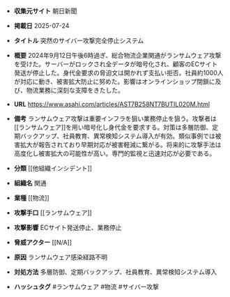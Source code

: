 - **収集元サイト**
朝日新聞

- **掲載日**
2025-07-24

- **タイトル**
突然のサイバー攻撃完全停止システム

- **概要**
2024年9月12日午後6時過ぎ、総合物流企業関通がランサムウェア攻撃を受けた。サーバーがロックされ全データが暗号化され、顧客のECサイト発送が停止した。身代金要求の脅迫文は開かれず支払い拒否。社員約1000人が対応に動き、被害拡大防止に努めた。影響はオンラインショップ閉鎖に及び、物流業務に深刻な支障をきたした。

- **URL**
https://www.asahi.com/articles/AST7B258NT7BUTIL020M.html

- **備考**
ランサムウェア攻撃は重要インフラを狙い業務停止を狙う。攻撃者は[[ランサムウェア]]を用い暗号化し身代金を要求する。対策は多層防御、定期バックアップ、社員教育、異常検知システム導入が有効。類似事例では被害拡大が報告されており早期対応が被害軽減に繋がる。将来的に攻撃手法は高度化し被害拡大の可能性が高い。専門的監視と迅速対応が必要である。

- **分類**
[[他組織インシデント]]

- **組織名**
関通

- **業種**
[[物流]]

- **攻撃手口**
[[ランサムウェア]]

- **攻撃影響**
ECサイト発送停止、業務停止

- **脅威アクター**
[[N/A]]

- **原因**
ランサムウェア感染経路不明

- **対処方法**
多層防御、定期バックアップ、社員教育、異常検知システム導入

- **ハッシュタグ**
#ランサムウェア #物流 #サイバー攻撃
